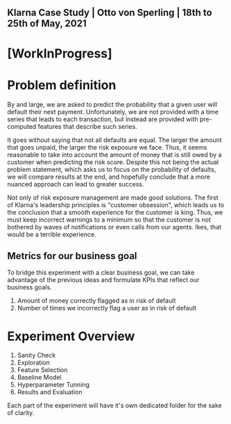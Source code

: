 ## Klarna Case Study | Otto von Sperling | 18th to 25th of May, 2021

# [WorkInProgress]

# Problem definition
By and large, we are asked to predict the probability that a given user will default their next payment.
Unfortunately, we are not provided with a time series that leads to each transaction, but instead are
provided with pre-computed features that describe such series.

It goes without saying that not all defaults are equal. The larger the amount that goes unpaid, the larger the risk exposure we face.
Thus, it seems reasonable to take into account the amount of money that is still owed by a customer when predicting the risk score.
Despite this not being the actual problem statement, which asks us to focus on the probability of defaults, we will compare results at the end,
and hopefully conclude that a more nuanced approach can lead to greater success.

Not only of risk exposure management are made good solutions. The first of Klarna's leadership principles is "customer obsession", which leads us
to the conclusion that a smooth experience for the customer is king. Thus, we must keep incorrect warnings to a minimum so that the customer
is not bothered by waves of notifications or even calls from our agents. Ikes, that would be a terrible experience.

## Metrics for our business goal
To bridge this experiment with a clear business goal, we can take advantage of the previous ideas and formulate KPIs that reflect our business goals.

1. Amount of money correctly flagged as in risk of default
2. Number of times we incorrectly flag a user as in risk of default

# Experiment Overview

1. Sanity Check
2. Exploration
3. Feature Selection
4. Baseline Model
5. Hyperparameter Tunning
6. Results and Evaluation

Each part of the experiment will have it's own dedicated folder for the sake of clarity.
